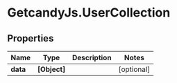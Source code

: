# GetcandyJs.UserCollection

## Properties

Name | Type | Description | Notes
------------ | ------------- | ------------- | -------------
**data** | **[Object]** |  | [optional] 


